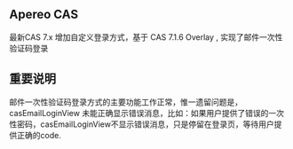 ## Apereo CAS 

最新CAS 7.x 增加自定义登录方式，基于 CAS 7.1.6 Overlay , 实现了邮件一次性验证码登录


## 重要说明

邮件一次性验证码登录方式的主要功能工作正常，惟一遗留问题是，casEmailLoginView 未能正确显示错误消息，比如：如果用户提供了错误的一次性密码，casEmailLoginView不显示错误消息，只是停留在登录页，等待用户提供正确的code.
